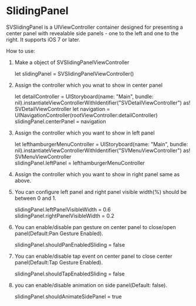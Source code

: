 # SlidingPanel
SVSlidingPanel is a UIViewController container designed for presenting a center panel with revealable side panels - one to the left and one to the right.
It supports iOS 7 or later.


How to use:

1. Make a object of SVSlidingPanelViewController

    let slidingPanel = SVSlidingPanelViewController()
    

2.  Assign the controller which you wnat to show in center panel
    
    let  detailController  = UIStoryboard(name: "Main", bundle: nil).instantiateViewControllerWithIdentifier("SVDetailViewController") as! SVDetailViewController
    let navigation = UINavigationController(rootViewController:detailController)
    slidingPanel.centerPanel = navigation
    

3. Assign the controller which you want to show in left panel
  
    let  lefthamburgerMenuController  = UIStoryboard(name: "Main", bundle: nil).instantiateViewControllerWithIdentifier("SVMenuViewController") as! SVMenuViewController  
    slidingPanel.leftPanel = lefthamburgerMenuController


4. Assign the controller which you want to show in right panel same as above.


5. You can configure left panel and right panel visible width(%) should be between 0 and 1.
    
     slidingPanel.leftPanelVisibleWidth = 0.6
     slidingPanel.rightPanelVisibleWidth = 0.2
 


6. You can enable/disable pan gesture on center panel to close/open panel(Default:Pan Gesture Enabled).
    
    slidingPanel.shouldPanEnabledSliding = false


7. You can enable/disable tap event on center panel to close center panel(Default:Tap Gesture Enabled).
    
    slidingPanel.shouldTapEnabledSliding = false


8. you can enable/disable animation on side panel(Default: false).

    slidingPanel.shouldAnimateSidePanel = true

